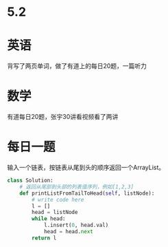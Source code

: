 # 5.2

# 英语

背写了两页单词，做了有道上的每日20题，一篇听力

# 数学    

有道每日20题，张宇30讲看视频看了两讲

#  每日一题     

输入一个链表，按链表从尾到头的顺序返回一个ArrayList。

```python
class Solution:
    # 返回从尾部到头部的列表值序列，例如[1,2,3]
    def printListFromTailToHead(self, listNode):
        # write code here
        l = []
        head = listNode
        while head:
            l.insert(0, head.val)
            head = head.next
        return l

```

